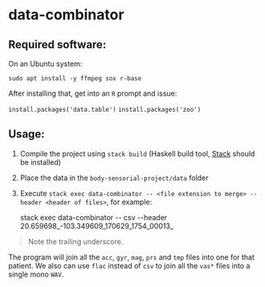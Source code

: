 # data-combinator

## Required software:
On an Ubuntu system:

`sudo apt install -y ffmpeg sox r-base`

After installing that, get into an `R` prompt and issue:

`install.packages('data.table')`
`install.packages('zoo')`


## Usage:

1. Compile the project using `stack build` (Haskell build tool, [Stack](http://haskellstack.org) should be installed)

2. Place the data in the `body-sensorial-project/data` folder

3. Execute `stack exec data-combinator -- <file extension to merge> --header <header of files>`, for example:

    stack exec data-combinator -- csv --header 20.659698_-103.349609_170629_1754_00013_

> Note the trailing underscore.

The program will join all the `acc`, `gyr`, `mag`, `prs` and `tmp` files into one for that patient.
We also can use `flac` instead of `csv` to join all the `vas*` files into a single mono `WAV`.

